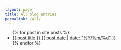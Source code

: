 ```yaml
---
layout: page
title: All blog entries
permalink: /all/
---
```



<ul class="html-small">
  {% for post in site.posts %}
    <li>
      <a href="{{ post.url }}">{{ post.title }} {{ post.date | date: "%Y/%m/%d" }}</a>
    </li>
  {% endfor %}
</ul>